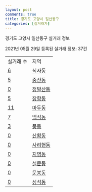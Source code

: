 ```yaml
---
layout: post
comments: true
title: 경기도 고양시 일산동구
categories: [실거래가]
---
```


경기도 고양시 일산동구 실거래 정보

2021년 05월 29일 등록된 실거래 정보: 37건


<table>
  <tr>
    <td>실거래 수</td>
    <td>지역</td>
  </tr>

  
  <tr>
    <td><a href="4128510100.html">6</a></td>
    <td><a href="4128510100.html">식사동</a></td>
  </tr>
    

  <tr>
    <td><a href="4128510200.html">5</a></td>
    <td><a href="4128510200.html">중산동</a></td>
  </tr>
    

  <tr>
    <td><a href="4128510300.html">0</a></td>
    <td><a href="4128510300.html">정발산동</a></td>
  </tr>
    

  <tr>
    <td><a href="4128510400.html">5</a></td>
    <td><a href="4128510400.html">장항동</a></td>
  </tr>
    

  <tr>
    <td><a href="4128510500.html">11</a></td>
    <td><a href="4128510500.html">마두동</a></td>
  </tr>
    

  <tr>
    <td><a href="4128510600.html">7</a></td>
    <td><a href="4128510600.html">백석동</a></td>
  </tr>
    

  <tr>
    <td><a href="4128510700.html">3</a></td>
    <td><a href="4128510700.html">풍동</a></td>
  </tr>
    

  <tr>
    <td><a href="4128510800.html">0</a></td>
    <td><a href="4128510800.html">산황동</a></td>
  </tr>
    

  <tr>
    <td><a href="4128510900.html">0</a></td>
    <td><a href="4128510900.html">사리현동</a></td>
  </tr>
    

  <tr>
    <td><a href="4128511000.html">0</a></td>
    <td><a href="4128511000.html">지영동</a></td>
  </tr>
    

  <tr>
    <td><a href="4128511100.html">0</a></td>
    <td><a href="4128511100.html">설문동</a></td>
  </tr>
    

  <tr>
    <td><a href="4128511200.html">0</a></td>
    <td><a href="4128511200.html">문봉동</a></td>
  </tr>
    

  <tr>
    <td><a href="4128511300.html">0</a></td>
    <td><a href="4128511300.html">성석동</a></td>
  </tr>
    


</table>
    